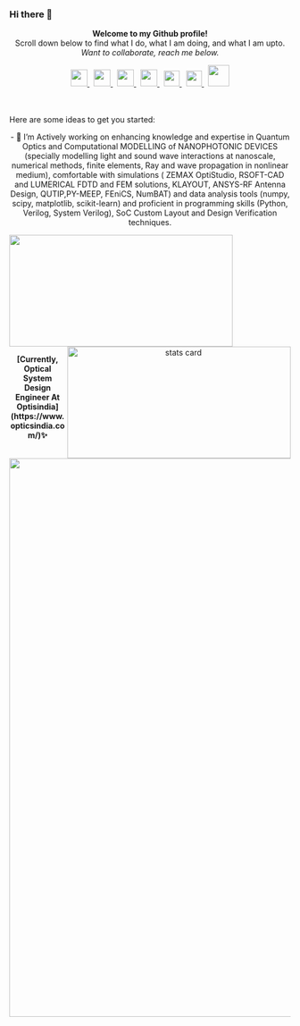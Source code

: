 ### Hi there 👋 
<p align="center" style="margin-top:10px">
<b>
Welcome to my Github profile!</b> <br>
Scroll down below to find what I do, what I am doing, and what I am upto.<br>   
<i>Want to collaborate, reach me below.</i>
</p>

<div align="center">
  <a href="https://www.scopus.com/authid/detail.uri?authorId=57214356163">
    <img width="30px" src="https://th.bing.com/th/id/OIP.UShtKfIXjX8njssm6ODkwAAAAA?pid=ImgDet&rs=1"  />
  </a>
  &nbsp;
  <a href="https://scholar.google.co.in/citations?user=kjhS3WwAAAAJ&hl=en&authuser=2">
    <img width="30px" src="https://th.bing.com/th/id/OIP.630cR3qPxk4QNXSDB8EmAwHaHa?pid=ImgDet&rs=1"  />
  </a>
  &nbsp;
   <a href="https://orcid.org/my-orcid?orcid=0000-0003-1737-7966">
    <img width="30px" src="https://th.bing.com/th/id/OIP.honVXVcy2smBfSf7QsbVbgHaHa?w=168&h=180&c=7&r=0&o=5&pid=1.7"  />
  </a>
  &nbsp;
  <a href="https://www.linkedin.com/in/anurag-sharma-488351a2/">
    <img width="30px" src="https://th.bing.com/th/id/OIP.IisT1f8dqQuT-H_FDO4hegAAAA?pid=ImgDet&w=320&h=319&rs=1"  />
  </a>
  &nbsp;
  <a href="https://twitter.com/AnuragS68">
    <img width="28px" src="https://th.bing.com/th/id/R.79911da7ffca55c630631e18050cd5b0?rik=RR9eB21TKKbo7Q&riu=http%3a%2f%2fpluspng.com%2fimg-png%2ftwitter-png-logo-twitterbird-1528.png&ehk=YwDMCLo0lSKgclR48CT8CtPLMbcX1BAUPw87%2f6yyxRA%3d&risl=&pid=ImgRaw&r=0" />
  </a>  
  &nbsp;
  <a href="https://www.instagram.com/designer_guy13/">
    <img width="28px" src="https://th.bing.com/th/id/R.1e1fe7050fc9d37f3091fa0f40c7fb13?rik=%2bnNxMnyBnDt7Pg&riu=http%3a%2f%2fwilltorock.com%2fwp-content%2fuploads%2f2020%2f02%2fInstagram-Logo.png&ehk=Z8ByAIuOScXjUE1f6M3hvUIiItUAyqJasbgeEBtXi9E%3d&risl=&pid=ImgRaw&r=0" />
  </a>  
  &nbsp;
  <a href="https://medium.com/@anurag.ece">
    <img width="38px" src="https://www.apemockups.com/wp-content/uploads/edd/2017/09/medium-icon-white-on-black.png" />
  </a> 
</div>
<br>
<br>
  
Here are some ideas to get you started:

<div align="center">
  - 🔭 I’m Actively working on enhancing knowledge and expertise in Quantum Optics and Computational MODELLING of NANOPHOTONIC DEVICES (specially modelling light and sound wave interactions at nanoscale, numerical methods, finite elements, Ray and wave propagation in nonlinear medium), comfortable with simulations ( ZEMAX OptiStudio, RSOFT-CAD and LUMERICAL FDTD and FEM solutions, KLAYOUT, ANSYS-RF Antenna Design, QUTIP,PY-MEEP, FEniCS, NumBAT) and data analysis tools (numpy, scipy, matplotlib, scikit-learn) and proficient in programming skills (Python, Verilog, System Verilog), SoC Custom Layout and Design Verification techniques.
</div>

<p>
  <a align= "center" href="https://github.com/designerguy13-photonics">
    <img height="200px" width="400" src="https://github-readme-stats.vercel.app/api?username=designerguy13-photonics&count_private=true&show_icons=true&bg_color=0D1117&text_color=FEFEFE&icon_color=FF0000&title_color=38D252&border_color=FEFEFE" />
    <img align="right" alt= "stats card" height="200px" width="400" src="https://github-readme-streak-stats.herokuapp.com/?user=designerguy13-photonics&theme=github-dark&border=FEFEFE">
  </a>
</p>
<p align="center" style="margin-top:10px">
<b>
[Currently, Optical System Design Engineer At Optisindia](https://www.opticsindia.com/)✨
  <div align="center">
  <a href="https://www.bing.com/images/blob?bcid=qDkG3hT7eTYEbQ">
    <img width="1000 px"src="https://cdn.shortpixel.ai/client/to_webp,q_glossy,ret_img/https://www.opticsindia.com/wp-content/uploads/2020/02/2.png"  />
  </a>
</p>

